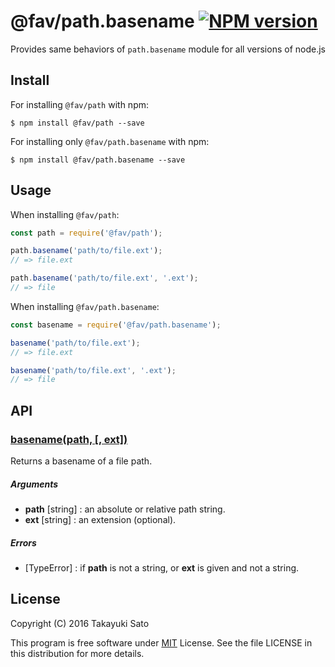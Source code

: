 @fav/path.basename [![NPM version][npm-image]][npm-url]
==================

Provides same behaviors of `path.basename` module for all versions of node.js

Install
-------

For installing `@fav/path` with npm: 

```
$ npm install @fav/path --save
```

For installing only `@fav/path.basename` with npm:

```
$ npm install @fav/path.basename --save
```

Usage
-----

When installing `@fav/path`:

```js
const path = require('@fav/path');

path.basename('path/to/file.ext');
// => file.ext

path.basename('path/to/file.ext', '.ext');
// => file
```

When installing `@fav/path.basename`:

```js
const basename = require('@fav/path.basename');

basename('path/to/file.ext');
// => file.ext

basename('path/to/file.ext', '.ext');
// => file
```

API
---

### <u>basename(path, [, ext])</u>

Returns a basename of a file path.

##### Arguments

* **path** [string] : an absolute or relative path string.
* **ext** [string] : an extension (optional).

##### Errors

* [TypeError] : if **path** is not a string, or **ext** is given and not a string.

License
-------

Copyright (C) 2016 Takayuki Sato

This program is free software under [MIT][mit-url] License.
See the file LICENSE in this distribution for more details.

[npm-image]: http://img.shields.io/badge/npm-v0.9.0-blue.svg
[npm-url]: https://www.npmjs.org/package/@fav/path/
[mit-url]: https://opensource.org/licenses/MIT

